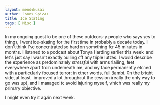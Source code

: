 ```yaml
---
layout: mendokusai
author: Jonny Spicer
title: Ice Skating
tags: [ Misc ]
---
```

In my ongoing quest to be one of these outdoors-y people who says yes to things, I went ice-skating for the first time in probably a decade today. I don't think I've concentrated so
hard on something for 45 minutes in months. I listened to a podcast about Tonya Harding earlier this week, and let's just say I wasn't exactly pulling off any triple lutzes.
I would describe the experience as predominately *stressful* with arms flailing, feet everywhere apart from underneath me, and my face
permanently etched with a particularly focused terror; in other words, full Bambi. On the bright side, at least I improved a lot throughout the session (really the only way to go
was up), and I managed to avoid injuring myself, which was really my primary objective.

I might even try it again next week.
